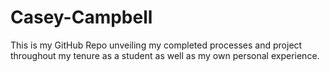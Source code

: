 # Casey-Campbell 
This is my GitHub Repo unveiling my completed processes and project throughout my tenure as a student as well as my own personal experience. 
